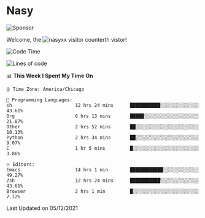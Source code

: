# Nasy

<!--
<p align="center">
<img height="200" src="https://github-readme-stats.vercel.app/api?username=nasyxx&count_private=true&show_icons=true&theme=dracula&include_all_commits=true"/>
<img height="200" src="https://github-readme-stats.vercel.app/api/top-langs/?username=nasyxx&theme=dracula&hide=html,jupyter+notebook&count_private=true&show_icons=true"/>
</p>

  
----------------
-->

![Sponsor](https://img.shields.io/static/v1.svg?label=Sponsor&message=%E2%9D%A4&logo=GitHub&style=flat&color=pink)
 
Welcome, the ![nasyxx visitor counter](https://count.getloli.com/get/@nasyxx?theme=rule34)th vistor!
 
<!--START_SECTION:waka-->
![Code Time](http://img.shields.io/badge/Code%20Time-1%2C519%20hrs%2048%20mins-blue)

![Lines of code](https://img.shields.io/badge/From%20Hello%20World%20I%27ve%20Written-5%20Million%20lines%20of%20code-blue)

📊 **This Week I Spent My Time On** 

```text
⌚︎ Time Zone: America/Chicago

💬 Programming Languages: 
sh                       12 hrs 24 mins      ███████████░░░░░░░░░░░░░░   43.61% 
Org                      6 hrs 13 mins       █████░░░░░░░░░░░░░░░░░░░░   21.87% 
Other                    2 hrs 52 mins       ██░░░░░░░░░░░░░░░░░░░░░░░   10.13% 
Python                   2 hrs 34 mins       ██░░░░░░░░░░░░░░░░░░░░░░░   9.07% 
C                        1 hr 5 mins         █░░░░░░░░░░░░░░░░░░░░░░░░   3.86%

🔥 Editors: 
Emacs                    14 hrs 1 min        ████████████░░░░░░░░░░░░░   49.27% 
Zsh                      12 hrs 24 mins      ███████████░░░░░░░░░░░░░░   43.61% 
Browser                  2 hrs 1 min         █░░░░░░░░░░░░░░░░░░░░░░░░   7.12%

```


 Last Updated on 05/12/2021
<!--END_SECTION:waka-->

<!-- ![visitors](https://visitor-badge.laobi.icu/badge?page_id=nasyxx.nasyxx) -->
